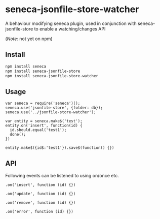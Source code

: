 # seneca-jsonfile-store-watcher

A behaviour modifying seneca plugin, used in conjunction with seneca-jsonfile-store to enable a watching/changes API 

(*Note:* not yet on npm)

## Install

```sh
npm install seneca
npm install seneca-jsonfile-store
npm install seneca-jsonfile-store-watcher
```

## Usage

```
var seneca = require('seneca')();
seneca.use('jsonfile-store', {folder: db});
seneca.use('../jsonfile-store-watcher');

var entity = seneca.make$('test');
entity.on('insert', function(id) {
  id.should.equal('test1');
  done();
})

entity.make$({id$:'test1'}).save$(function() {})

```

## API
Following events can be listened to using on/once etc. 

```
.on('insert', function (id) {})
```

```
.on('update', function (id) {})
```

```
.on('remove', function (id) {})
```

```
.on('error', function (id) {})
```

